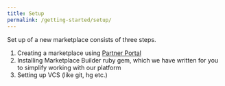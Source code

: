 ```yaml
---
title: Setup
permalink: /getting-started/setup/
---
```


Set up of a new marketplace consists of three steps.

1. Creating a marketplace using [Partner Portal](http://ec2-52-37-196-54.us-west-2.compute.amazonaws.com/)
2. Installing Marketplace Builder ruby gem, which we have written for you to simplify working with our platform
3. Setting up VCS (like git, hg etc.)
